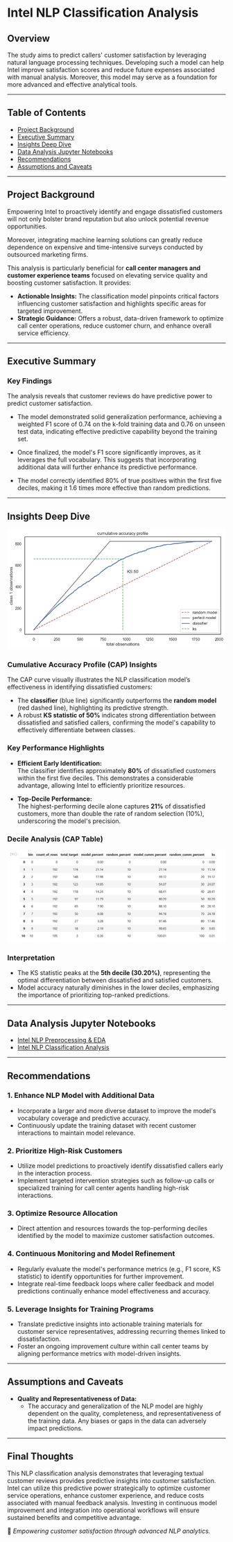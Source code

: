 # **Intel NLP Classification Analysis**

## **Overview**
The study aims to predict callers' customer satisfaction by leveraging natural language processing techniques. Developing such a model can help Intel improve satisfaction scores and reduce future expenses associated with manual analysis. Moreover, this model may serve as a foundation for more advanced and effective analytical tools.

---

## **Table of Contents**
- [Project Background](#project-background)
- [Executive Summary](#executive-summary)
- [Insights Deep Dive](#insights-deep-dive)
- [Data Analysis Jupyter Notebooks](#Data-Analysis-Jupyter-Notebooks)
- [Recommendations](#recommendations)
- [Assumptions and Caveats](#assumptions-and-caveats)

---

## **Project Background**
Empowering Intel to proactively identify and engage dissatisfied customers will not only bolster brand reputation but also unlock potential revenue opportunities.

Moreover, integrating machine learning solutions can greatly reduce dependence on expensive and time-intensive surveys conducted by outsourced marketing firms.

This analysis is particularly beneficial for **call center managers and customer experience teams** focused on elevating service quality and boosting customer satisfaction. It provides:

- **Actionable Insights:** The classification model pinpoints critical factors influencing customer satisfaction and highlights specific areas for targeted improvement.
- **Strategic Guidance:** Offers a robust, data-driven framework to optimize call center operations, reduce customer churn, and enhance overall service efficiency.

---

## **Executive Summary**

### **Key Findings**
The analysis reveals that customer reviews do have predictive power to predict customer satisfaction.

- The model demonstrated solid generalization performance, achieving a weighted F1 score of 0.74 on the k-fold training data and 0.76 on unseen test data, indicating effective predictive capability beyond the training set.

- Once finalized, the model's F1 score significantly improves, as it leverages the full vocabulary. This suggests that incorporating additional data will further enhance its predictive performance.

- The model correctly identified 80% of true positives within the first five deciles, making it 1.6 times more effective than random predictions.

---

## **Insights Deep Dive**

![CAP Curve](./ReadMe_Images/CAP.png)

### **Cumulative Accuracy Profile (CAP) Insights**

The CAP curve visually illustrates the NLP classification model’s effectiveness in identifying dissatisfied customers:

- The **classifier** (blue line) significantly outperforms the **random model** (red dashed line), highlighting its predictive strength.
- A robust **KS statistic of 50%** indicates strong differentiation between dissatisfied and satisfied callers, confirming the model's capability to effectively differentiate between classes.

### **Key Performance Highlights**

- **Efficient Early Identification:**  
  The classifier identifies approximately **80%** of dissatisfied customers within the first five deciles. This demonstrates a considerable advantage, allowing Intel to efficiently prioritize resources.

- **Top-Decile Performance:**  
  The highest-performing decile alone captures **21%** of dissatisfied customers, more than double the rate of random selection (10%), underscoring the model's precision.

### **Decile Analysis (CAP Table)**

![CAP Table](./ReadMe_Images/CAP_Table.JPG)

### **Interpretation**
- The KS statistic peaks at the **5th decile (30.20%)**, representing the optimal differentiation between dissatisfied and satisfied customers.
- Model accuracy naturally diminishes in the lower deciles, emphasizing the importance of prioritizing top-ranked predictions.

---

## **Data Analysis Jupyter Notebooks**
- [Intel NLP Preprocessing & EDA](./Intel_NLP_Preprocessing_EDA.ipynb)  
- [Intel NLP Classification Analysis](./Intel_NLP_Classification_Analysis.ipynb)  

---

## **Recommendations**

### **1. Enhance NLP Model with Additional Data**  
- Incorporate a larger and more diverse dataset to improve the model's vocabulary coverage and predictive accuracy.
- Continuously update the training dataset with recent customer interactions to maintain model relevance.

### **2. Prioritize High-Risk Customers**
- Utilize model predictions to proactively identify dissatisfied callers early in the interaction process.
- Implement targeted intervention strategies such as follow-up calls or specialized training for call center agents handling high-risk interactions.

### **3. Optimize Resource Allocation**
- Direct attention and resources towards the top-performing deciles identified by the model to maximize customer satisfaction outcomes.

### **4. Continuous Monitoring and Model Refinement**
- Regularly evaluate the model's performance metrics (e.g., F1 score, KS statistic) to identify opportunities for further improvement.
- Integrate real-time feedback loops where caller feedback and model predictions continually enhance model effectiveness and accuracy.

### **5. Leverage Insights for Training Programs**
- Translate predictive insights into actionable training materials for customer service representatives, addressing recurring themes linked to dissatisfaction.
- Foster an ongoing improvement culture within call center teams by aligning performance metrics with model-driven insights.

---

## **Assumptions and Caveats**  

- **Quality and Representativeness of Data:**
  - The accuracy and generalization of the NLP model are highly dependent on the quality, completeness, and representativeness of the training data. Any biases or gaps in the data can adversely impact predictions.

---

## **Final Thoughts**
This NLP classification analysis demonstrates that leveraging textual customer reviews provides predictive insights into customer satisfaction. Intel can utilize this predictive power strategically to optimize customer service operations, enhance customer experience, and reduce costs associated with manual feedback analysis. Investing in continuous model improvement and integration into operational workflows will ensure sustained benefits and competitive advantage.

🚀 *Empowering customer satisfaction through advanced NLP analytics.*


